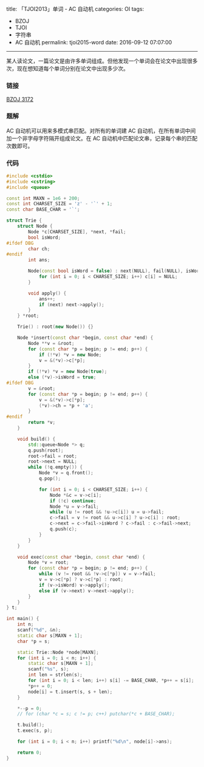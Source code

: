 title: 「TJOI2013」单词 - AC 自动机
categories: OI
tags: 
  - BZOJ
  - TJOI
  - 字符串
  - AC 自动机
permalink: tjoi2015-word
date: 2016-09-12 07:07:00
---

某人读论文，一篇论文是由许多单词组成。但他发现一个单词会在论文中出现很多次，现在想知道每个单词分别在论文中出现多少次。

<!-- more -->

### 链接
[BZOJ 3172](http://www.lydsy.com/JudgeOnline/problem.php?id=3172)

### 题解
AC 自动机可以用来多模式串匹配。对所有的单词建 AC 自动机，在所有单词中间加一个非字母字符隔开组成论文。在 AC 自动机中匹配论文串，记录每个串的匹配次数即可。

### 代码
```c++
#include <cstdio>
#include <cstring>
#include <queue>

const int MAXN = 1e6 + 200;
const int CHARSET_SIZE = 'z' - '`' + 1;
const char BASE_CHAR = '`';

struct Trie {
	struct Node {
		Node *c[CHARSET_SIZE], *next, *fail;
		bool isWord;
#ifdef DBG
		char ch;
#endif
		int ans;

		Node(const bool isWord = false) : next(NULL), fail(NULL), isWord(isWord) {
			for (int i = 0; i < CHARSET_SIZE; i++) c[i] = NULL;
		}

		void apply() {
			ans++;
			if (next) next->apply();
		}
	} *root;

	Trie() : root(new Node()) {}

	Node *insert(const char *begin, const char *end) {
		Node **v = &root;
		for (const char *p = begin; p != end; p++) {
			if (!*v) *v = new Node;
			v = &(*v)->c[*p];
		}
		if (!*v) *v = new Node(true);
		else (*v)->isWord = true;
#ifdef DBG
		v = &root;
		for (const char *p = begin; p != end; p++) {
			v = &(*v)->c[*p];
			(*v)->ch = *p + 'a';
		}
#endif
		return *v;
	}

	void build() {
		std::queue<Node *> q;
		q.push(root);
		root->fail = root;
		root->next = NULL;
		while (!q.empty()) {
			Node *v = q.front();
			q.pop();

			for (int i = 0; i < CHARSET_SIZE; i++) {
				Node *&c = v->c[i];
				if (!c) continue;
				Node *u = v->fail;
				while (u != root && !u->c[i]) u = u->fail;
				c->fail = v != root && u->c[i] ? u->c[i] : root;
				c->next = c->fail->isWord ? c->fail : c->fail->next;
				q.push(c);
			}
		}
	}

	void exec(const char *begin, const char *end) {
		Node *v = root;
		for (const char *p = begin; p != end; p++) {
			while (v != root && !v->c[*p]) v = v->fail;
			v = v->c[*p] ? v->c[*p] : root;
			if (v->isWord) v->apply();
			else if (v->next) v->next->apply();
		}
	}
} t;

int main() {
	int n;
	scanf("%d", &n);
	static char s[MAXN + 1];
	char *p = s;

	static Trie::Node *node[MAXN];
	for (int i = 0; i < n; i++) {
		static char s[MAXN + 1];
		scanf("%s", s);
		int len = strlen(s);
		for (int i = 0; i < len; i++) s[i] -= BASE_CHAR, *p++ = s[i];
		*p++ = 0;
		node[i] = t.insert(s, s + len);
	}

	*--p = 0;
	// for (char *c = s; c != p; c++) putchar(*c + BASE_CHAR);

	t.build();
	t.exec(s, p);

	for (int i = 0; i < n; i++) printf("%d\n", node[i]->ans);

	return 0;
}
```